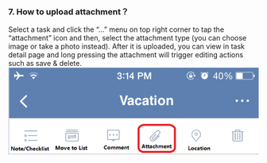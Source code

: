 ### 7. How to upload attachment？
Select a task and click the “...” menu on top right corner to tap the “attachment” icon and then, select the attachment type (you can choose image or take a photo instead). After it is uploaded, you can view in task detail page and long pressing the attachment will trigger editing actions such as save & delete.
![](../images/image042.png)
